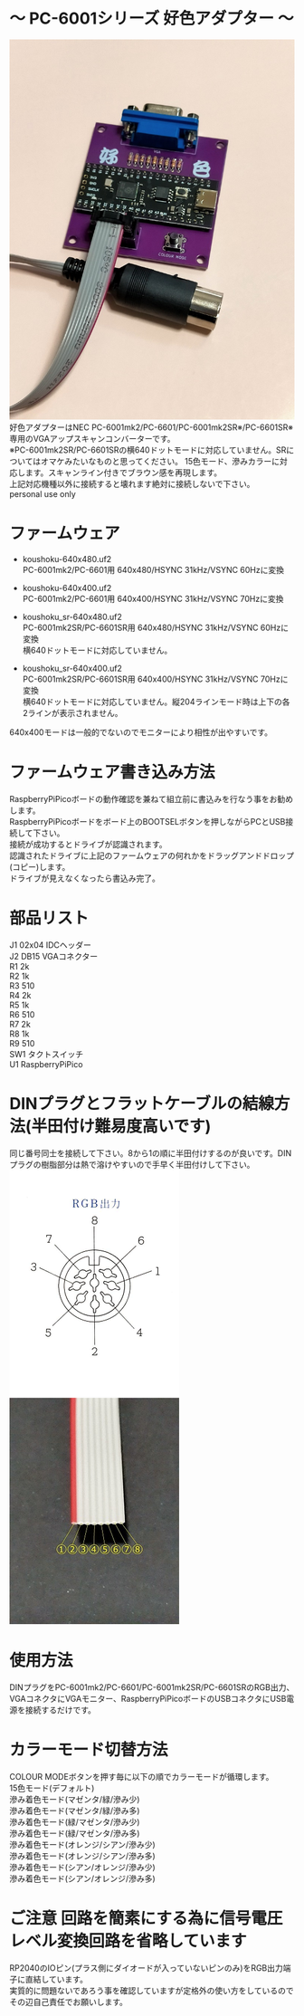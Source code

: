 # ～ PC-6001シリーズ 好色アダプター ～
![好色アダプター](/koushoku.jpg)  
好色アダプターはNEC PC-6001mk2/PC-6601/PC-6001mk2SR※/PC-6601SR※専用のVGAアップスキャンコンバーターです。  
※PC-6001mk2SR/PC-6601SRの横640ドットモードに対応していません。SRについてはオマケみたいなものと思ってください。
15色モード、滲みカラーに対応します。スキャンライン付きでブラウン感を再現します。  
上記対応機種以外に接続すると壊れます絶対に接続しないで下さい。  
personal use only  

# ファームウェア
* koushoku-640x480.uf2  
PC-6001mk2/PC-6601用 640x480/HSYNC 31kHz/VSYNC 60Hzに変換  

* koushoku-640x400.uf2  
PC-6001mk2/PC-6601用 640x400/HSYNC 31kHz/VSYNC 70Hzに変換  

* koushoku_sr-640x480.uf2  
PC-6001mk2SR/PC-6601SR用 640x480/HSYNC 31kHz/VSYNC 60Hzに変換  
横640ドットモードに対応していません。  

* koushoku_sr-640x400.uf2  
PC-6001mk2SR/PC-6601SR用 640x400/HSYNC 31kHz/VSYNC 70Hzに変換  
横640ドットモードに対応していません。縦204ラインモード時は上下の各2ラインが表示されません。  

640x400モードは一般的でないのでモニターにより相性が出やすいです。

# ファームウェア書き込み方法
RaspberryPiPicoボードの動作確認を兼ねて組立前に書込みを行なう事をお勧めします。  
RaspberryPiPicoボードをボード上のBOOTSELボタンを押しながらPCとUSB接続して下さい。  
接続が成功するとドライブが認識されます。  
認識されたドライブに上記のファームウェアの何れかをドラッグアンドドロップ(コピー)します。  
ドライブが見えなくなったら書込み完了。  

# 部品リスト
J1 02x04 IDCヘッダー  
J2 DB15 VGAコネクター  
R1 2k  
R2 1k  
R3 510  
R4 2k  
R5 1k  
R6 510  
R7 2k  
R8 1k  
R9 510  
SW1 タクトスイッチ  
U1 RaspberryPiPico  

# DINプラグとフラットケーブルの結線方法(半田付け難易度高いです)
同じ番号同士を接続して下さい。8から1の順に半田付けするのが良いです。DINプラグの樹脂部分は熱で溶けやすいので手早く半田付けして下さい。  
![DIN](/DIN.png)![ケーブル](/cable.jpg)  

# 使用方法
DINプラグをPC-6001mk2/PC-6601/PC-6001mk2SR/PC-6601SRのRGB出力、VGAコネクタにVGAモニター、RaspberryPiPicoボードのUSBコネクタにUSB電源を接続するだけです。  

# カラーモード切替方法
COLOUR MODEボタンを押す毎に以下の順でカラーモードが循環します。  
15色モード(デフォルト)  
滲み着色モード(マゼンタ/緑/滲み少)  
滲み着色モード(マゼンタ/緑/滲み多)  
滲み着色モード(緑/マゼンタ/滲み少)  
滲み着色モード(緑/マゼンタ/滲み多)  
滲み着色モード(オレンジ/シアン/滲み少)  
滲み着色モード(オレンジ/シアン/滲み多)  
滲み着色モード(シアン/オレンジ/滲み少)  
滲み着色モード(シアン/オレンジ/滲み多)  

# ご注意 回路を簡素にする為に信号電圧レベル変換回路を省略しています
RP2040のIOピン(プラス側にダイオードが入っていないピンのみ)をRGB出力端子に直結しています。  
実質的に問題ないであろう事を確認していますが定格外の使い方をしているのでその辺自己責任でお願いします。  
